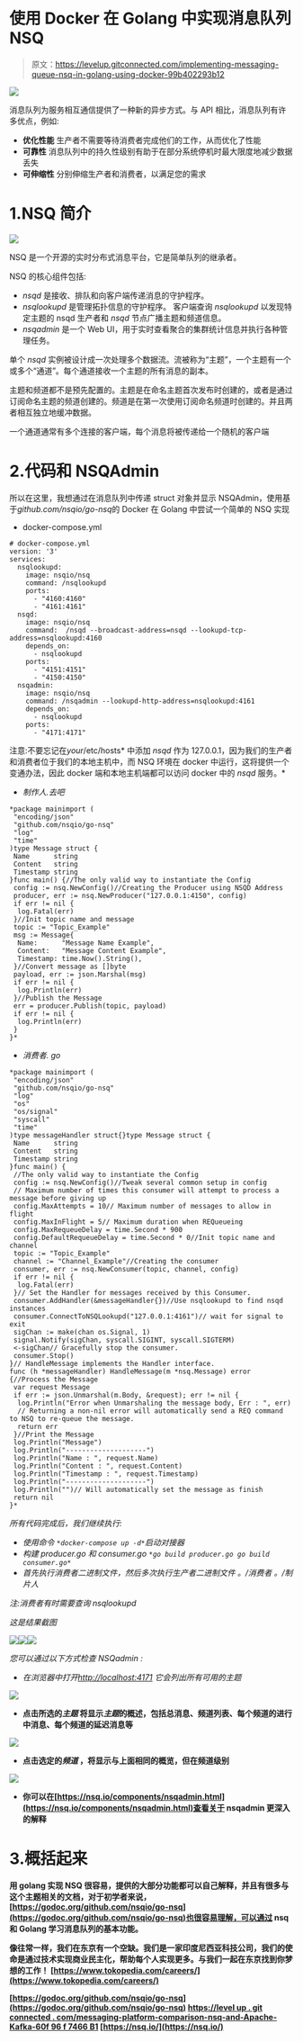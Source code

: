 # 使用 Docker 在 Golang 中实现消息队列 NSQ

> 原文：<https://levelup.gitconnected.com/implementing-messaging-queue-nsq-in-golang-using-docker-99b402293b12>

![](img/73711cd6c2c612dafcd36599d1b11841.png)

消息队列为服务相互通信提供了一种新的异步方式。与 API 相比，消息队列有许多优点，例如:

*   **优化性能**
    生产者不需要等待消费者完成他们的工作，从而优化了性能
*   **可靠性**
    消息队列中的持久性级别有助于在部分系统停机时最大限度地减少数据丢失
*   **可伸缩性**
    分别伸缩生产者和消费者，以满足您的需求

# 1.NSQ 简介

![](img/a145b6eecc7bf2452cb9d11d1443acf7.png)

NSQ 是一个开源的实时分布式消息平台，它是简单队列的继承者。

NSQ 的核心组件包括:

*   *nsqd* 是接收、排队和向客户端传递消息的守护程序。
*   *nsqlookupd* 是管理拓扑信息的守护程序。
    客户端查询 *nsqlookupd* 以发现特定主题的 nsqd 生产者和 *nsqd* 节点广播主题和频道信息。
*   *nsqadmin* 是一个 Web UI，用于实时查看聚合的集群统计信息并执行各种管理任务。

单个 *nsqd* 实例被设计成一次处理多个数据流。流被称为“主题”，一个主题有一个或多个“通道”。每个通道接收一个主题的所有消息的副本。

主题和频道都不是预先配置的。主题是在命名主题首次发布时创建的，或者是通过订阅命名主题的频道创建的。频道是在第一次使用订阅命名频道时创建的。并且两者相互独立地缓冲数据。

一个通道通常有多个连接的客户端，每个消息将被传递给一个随机的客户端

# 2.代码和 NSQAdmin

所以在这里，我想通过在消息队列中传递 struct 对象并显示 NSQAdmin，使用基于*github.com/nsqio/go-nsq*的 Docker 在 Golang 中尝试一个简单的 NSQ 实现

*   docker-compose.yml

```
# docker-compose.yml
version: '3'
services:
  nsqlookupd:
    image: nsqio/nsq
    command: /nsqlookupd
    ports:
      - "4160:4160"
      - "4161:4161"
  nsqd:
    image: nsqio/nsq
    command:  /nsqd --broadcast-address=nsqd --lookupd-tcp-address=nsqlookupd:4160
    depends_on:
      - nsqlookupd
    ports:
      - "4151:4151"
      - "4150:4150"
  nsqadmin:
    image: nsqio/nsq
    command: /nsqadmin --lookupd-http-address=nsqlookupd:4161
    depends_on:
      - nsqlookupd  
    ports:
      - "4171:4171"
```

注意:不要忘记在*your*/etc/hosts* 中添加 *nsqd* 作为 127.0.0.1，因为我们的生产者和消费者位于我们的本地主机中，而 NSQ 环境在 docker 中运行，这将提供一个变通办法，因此 docker 端和本地主机端都可以访问 docker 中的 *nsqd* 服务。*

*   *制作人.去吧*

```
*package mainimport (
 "encoding/json"
 "github.com/nsqio/go-nsq"
 "log"
 "time"
)type Message struct {
 Name      string
 Content   string
 Timestamp string
}func main() {//The only valid way to instantiate the Config
 config := nsq.NewConfig()//Creating the Producer using NSQD Address
 producer, err := nsq.NewProducer("127.0.0.1:4150", config)
 if err != nil {
  log.Fatal(err)
 }//Init topic name and message
 topic := "Topic_Example"
 msg := Message{
  Name:      "Message Name Example",
  Content:   "Message Content Example",
  Timestamp: time.Now().String(),
 }//Convert message as []byte
 payload, err := json.Marshal(msg)
 if err != nil {
  log.Println(err)
 }//Publish the Message
 err = producer.Publish(topic, payload)
 if err != nil {
  log.Println(err)
 }
}*
```

*   *消费者. go*

```
*package mainimport (
 "encoding/json"
 "github.com/nsqio/go-nsq"
 "log"
 "os"
 "os/signal"
 "syscall"
 "time"
)type messageHandler struct{}type Message struct {
 Name      string
 Content   string
 Timestamp string
}func main() {
 //The only valid way to instantiate the Config
 config := nsq.NewConfig()//Tweak several common setup in config
 // Maximum number of times this consumer will attempt to process a message before giving up
 config.MaxAttempts = 10// Maximum number of messages to allow in flight
 config.MaxInFlight = 5// Maximum duration when REQueueing
 config.MaxRequeueDelay = time.Second * 900
 config.DefaultRequeueDelay = time.Second * 0//Init topic name and channel
 topic := "Topic_Example"
 channel := "Channel_Example"//Creating the consumer
 consumer, err := nsq.NewConsumer(topic, channel, config)
 if err != nil {
  log.Fatal(err)
 }// Set the Handler for messages received by this Consumer.
 consumer.AddHandler(&messageHandler{})//Use nsqlookupd to find nsqd instances
 consumer.ConnectToNSQLookupd("127.0.0.1:4161")// wait for signal to exit
 sigChan := make(chan os.Signal, 1)
 signal.Notify(sigChan, syscall.SIGINT, syscall.SIGTERM)
 <-sigChan// Gracefully stop the consumer.
 consumer.Stop()
}// HandleMessage implements the Handler interface.
func (h *messageHandler) HandleMessage(m *nsq.Message) error {//Process the Message
 var request Message
 if err := json.Unmarshal(m.Body, &request); err != nil {
  log.Println("Error when Unmarshaling the message body, Err : ", err)
  // Returning a non-nil error will automatically send a REQ command to NSQ to re-queue the message.
  return err
 }//Print the Message
 log.Println("Message")
 log.Println("--------------------")
 log.Println("Name : ", request.Name)
 log.Println("Content : ", request.Content)
 log.Println("Timestamp : ", request.Timestamp)
 log.Println("--------------------")
 log.Println("")// Will automatically set the message as finish
 return nil
}*
```

*所有代码完成后，我们继续执行:*

*   *使用命令
    `*docker-compose up -d*`启动对接器*
*   *构建 producer.go 和 consumer.go
    `*go build producer.go
    go build consumer.go*`*
*   *首先执行消费者二进制文件，然后多次执行生产者二进制文件
    *。/消费者
    。/制片人**

*注:消费者有时需要查询 *nsqlookupd**

*这是结果截图*

*![](img/214d3a033a1ff47aefbc10a637078c8d.png)**![](img/048736efff81386b8509d398b10e8549.png)**![](img/8e7f953dd9bcbea0b95b477e98827d9a.png)*

*您可以通过以下方式检查 *NSQadmin* :*

*   *在浏览器中打开[*http://localhost:4171*](http://localhost:4171) *它会列出所有可用的主题**

**![](img/9bce77458994f6421597c2c67db396d7.png)**

*   **点击所选的*主题* 将显示*主题*的概述，包括总消息、频道列表、每个频道的进行中消息、每个频道的延迟消息等**

**![](img/d0e4b7c7bde2f9756a1e0811fb3e7b49.png)**

*   **点击选定的*频道*
    ，将显示与上面相同的概览，但在频道级别**

**![](img/e0dca24d5231c9ec463d2157eccc83b9.png)**

*   **你可以在[https://nsq.io/components/nsqadmin.html](https://nsq.io/components/nsqadmin.html)查看关于 nsqadmin 更深入的解释**

# **3.概括起来**

**用 golang 实现 NSQ 很容易，提供的大部分功能都可以自己解释，并且有很多与这个主题相关的文档，对于初学者来说，[https://godoc.org/github.com/nsqio/go-nsq](https://godoc.org/github.com/nsqio/go-nsq)也很容易理解，可以通过 nsq 和 Golang 学习消息队列的基本功能。**

**像往常一样，我们在东京有一个空缺。我们是一家印度尼西亚科技公司，我们的使命是通过技术实现商业民主化，帮助每个人实现更多。与我们一起在东京找到你梦想的工作！
[https://www.tokopedia.com/careers/](https://www.tokopedia.com/careers/)**

**[https://godoc.org/github.com/nsqio/go-nsq](https://godoc.org/github.com/nsqio/go-nsq)
[https://level up . git connected . com/messaging-platform-comparison-nsq-and-Apache-Kafka-60f 96 f 7466 B1](/messaging-platform-comparison-nsq-and-apache-kafka-60f96f7466b1)
[https://nsq.io/](https://nsq.io/)**